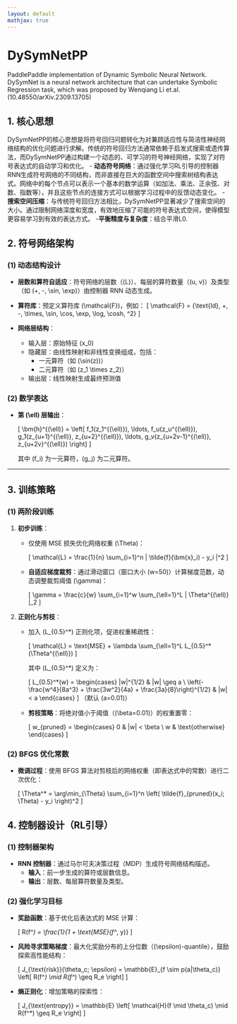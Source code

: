 ```yaml
---
layout: default
mathjax: true
---
```

# DySymNetPP
PaddlePaddle implementation of Dynamic Symbolic Neural Network. DySymNet is a neural network architecture that can undertake Symbolic Regression task, which was proposed by Wenqiang Li et.al.  (10.48550/arXiv.2309.13705)
## 1. 核心思想
DySymNetPP的核心思想是将符号回归问题转化为对兼顾适应性与简洁性神经网络结构的优化问题进行求解。传统的符号回归方法通常依赖于启发式搜索或遗传算法，而DySymNetPP通过构建一个动态的、可学习的符号神经网络，实现了对符号表达式的自动学习和优化。
    - **动态符号网络**：通过强化学习RL引导的控制器RNN生成符号网络的不同结构，而非直接在巨大的函数空间中搜索树结构表达式。网络中的每个节点可以表示一个基本的数学运算（如加法、乘法、正余弦、对数、指数等），并且这些节点的连接方式可以根据学习过程中的反馈动态变化。
    -**搜索空间压缩**：与传统符号回归方法相比，DySymNetPP显著减少了搜索空间的大小。通过限制网络深度和宽度，有效地压缩了可能的符号表达式空间，使得模型更容易学习到有效的表达方式。
    -**平衡精度与复杂度**：结合平滑L0.

## 2. 符号网络架构

### (1) 动态结构设计

- **层数和算符自适应**：符号网络的层数（\(L\)）、每层的算符数量（\(u, v\)）及类型（如 \(+, -, \sin, \exp\)）由控制器 RNN 动态生成。
  
- **算符库**：预定义算符库 \(\mathcal{F}\)，例如：
  \[
  \mathcal{F} = \{\text{Id}, +, -, \times, \sin, \cos, \exp, \log, \cosh, ^2\}
  \]

- **网络层结构**：
  - 输入层：原始特征 \(x_0\)
  - 隐藏层：由线性映射和非线性变换组成，包括：
    - 一元算符（如 \(\sin(z)\)）
    - 二元算符（如 \(z_1 \times z_2\)）
  - 输出层：线性映射生成最终预测值
### (2) 数学表达

- **第 \(\ell\) 层输出**：
  
  \[
  \bm{h}^{(\ell)} = \left[ f_1(z_1^{(\ell)}), \ldots, f_u(z_u^{(\ell)}), g_1(z_{u+1}^{(\ell)}, z_{u+2}^{(\ell)}), \ldots, g_v(z_{u+2v-1}^{(\ell)}, z_{u+2v}^{(\ell)}) \right]
  \]
  
  其中 \(f_i\) 为一元算符，\(g_j\) 为二元算符。

---

## 3. 训练策略

### (1) 两阶段训练

1. **初步训练**：
   - 仅使用 MSE 损失优化网络权重 \(\Theta\)：
     
     \[
     \mathcal{L} = \frac{1}{n} \sum_{i=1}^n \| \tilde{f}(\bm{x}_i) - y_i \|^2
     \]
   
   - **自适应梯度裁剪**：通过滑动窗口（窗口大小 \(w=50\)）计算梯度范数，动态调整裁剪阈值 \(\gamma\)：
     
     \[
     \gamma = \frac{c}{w} \sum_{i=1}^w \sum_{\ell=1}^L \| \Theta^{(\ell)} \|_2
     \]
2. **正则化与剪枝**：
   - 加入 \(L_{0.5}^*\) 正则化项，促进权重稀疏性：
     
     \[
     \mathcal{L} = \text{MSE} + \lambda \sum_{\ell=1}^L L_{0.5}^*(\Theta^{(\ell)})
     \]
     
     其中 \(L_{0.5}^*\) 定义为：
     
     \[
     L_{0.5}^*(w) = \begin{cases}
       |w|^{1/2} & |w| \geq a \\
       \left(-\frac{w^4}{8a^3} + \frac{3w^2}{4a} + \frac{3a}{8}\right)^{1/2} & |w| < a
     \end{cases}
     \]
     （默认 \(a=0.01\)）

   - **剪枝策略**：将绝对值小于阈值（\(\beta=0.01\)）的权重置零：
     
     \[
     w_{pruned} = \begin{cases}
       0 & |w| < \beta \\
       w & \text{otherwise}
     \end{cases}
     \]

### (2) BFGS 优化常数
- **微调过程**：使用 BFGS 算法对剪枝后的网络权重（即表达式中的常数）进行二次优化：
  
  \[
  \Theta^* = \arg\min_{\Theta} \sum_{i=1}^n \left( \tilde{f}_{pruned}(x_i; \Theta) - y_i \right)^2
  \]
 ## 4. 控制器设计（RL引导）

### (1) 控制器架构

- **RNN 控制器**：通过马尔可夫决策过程（MDP）生成符号网络结构描述。
  - **输入**：前一步生成的算符或层数信息。
  - **输出**：层数、每层算符数量及类型。

### (2) 强化学习目标

- **奖励函数**：基于优化后表达式的 MSE 计算：
  
  \[
  R(f^*) = \frac{1}{1 + \text{MSE}(f^*, y)}
  \]

- **风险寻求策略梯度**：最大化奖励分布的上分位数（\(\epsilon\)-quantile），鼓励探索高性能结构：
  
  \[
  J_{\text{risk}}(\theta_c; \epsilon) = \mathbb{E}_{f \sim p(a|\theta_c)} \left[ R(f^*) \mid R(f^*) \geq R_e \right]
  \]

- **熵正则化**：增加策略的探索性：
  
  \[
  J_{\text{entropy}} = \mathbb{E} \left[ \mathcal{H}(f \mid \theta_c) \mid R(f^*) \geq R_e \right]
  \]
  
